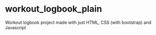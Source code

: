 # workout_logbook_plain
Workout logbook project made with just HTML, CSS (with bootstrap) and Javascript
